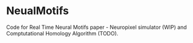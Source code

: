 # NeualMotifs
Code for Real Time Neural Motifs paper - Neuropixel simulator (WIP) and Comptutational Homology Algorithm (TODO).
